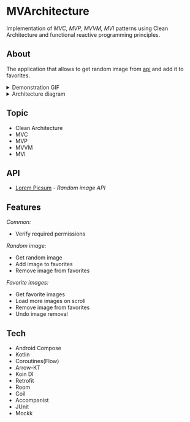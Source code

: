 # MVArchitecture
Implementation of _MVC, MVP, MVVM, MVI_ patterns using Clean Architecture and functional reactive programming principles.

## About
The application that allows to get random image from [api](https://picsum.photos/) and add it to favorites.

<details>
<summary>Demonstration GIF</summary>
  
![App demonstration gif](../main/media/mvarchitecture_demo.gif)
  
</details>

<details>
<summary>Architecture diagram</summary>
  
![Full architecture diagram](../main/media/mvarchitecture_full_scheme.png)
  
**_*Some details have been omitted to provide a better visibility of the direction of the dependencies._**
  
</details>

## Topic
- Clean Architecture
- MVC
- MVP
- MVVM
- MVI

## API
- [Lorem Picsum](https://picsum.photos/) - *Random image API*

## Features

*_Common:_*
- Verify required permissions

*_Random image:_*
- Get random image
- Add image to favorites
- Remove image from favorites

*_Favorite images:_*
- Get favorite images
- Load more images on scroll
- Remove image from favorites
- Undo image removal

## Tech
- Android Compose
- Kotlin
- Coroutines(Flow)
- Arrow-KT
- Koin DI
- Retrofit
- Room
- Coil
- Accompanist
- JUnit
- Mockk

